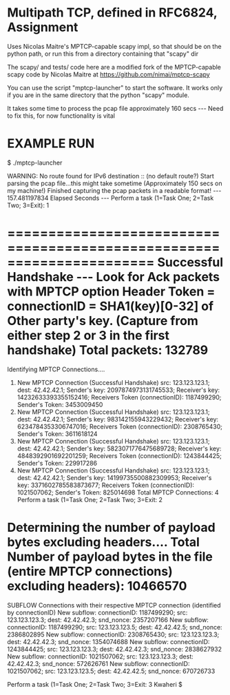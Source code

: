 # Multipath TCP, defined in RFC6824, Assignment


Uses Nicolas Maitre's MPTCP-capable scapy impl, so that should be
on the python path, or run this from a directory containing that "scapy" dir

The scapy/ and tests/ code here are a modified fork of the MPTCP-capable scapy code by Nicolas Maitre at https://github.com/nimai/mptcp-scapy 

You can use the script "mptcp-launcher" to start the software. It
works only if you are in the same directory that the python "scapy" module.

It takes some time to process the pcap file approximately 160 secs --- Need to fix this, for now functionality is vital

EXAMPLE RUN
===========
$ ./mptcp-launcher

WARNING: No route found for IPv6 destination :: (no default route?)
Start parsing the pcap file...this might take sometime (Approximately 150 secs on my machine!)
Finished capturing the pcap packets in a readable format!
--- 157.481197834 Elapsed Seconds ---
Perform a task (1=Task One; 2=Task Two; 3=Exit): 1

======================================================================
Successful Handshake --- Look for Ack packets with MPTCP option Header
Token = connectionID = SHA1(key)[0-32] of Other party's key. (Capture from
		 either step 2 or 3 in the first handshake)
Total packets: 132789
======================================================================
Identifying MPTCP Connections....
1. New MPTCP Connection (Successful Handshake) src: 123.123.123.1; dest: 42.42.42.1; Sender's key: 2097874973131745533; Receiver's key: 14232633393355152416; Receivers Token (connectionID): 1187499290; Sender's Token: 3453009450
2. New MPTCP Connection (Successful Handshake) src: 123.123.123.1; dest: 42.42.42.1; Sender's key: 983142155943229432; Receiver's key: 6234784353306747016; Receivers Token (connectionID): 2308765430; Sender's Token: 3611618124
3. New MPTCP Connection (Successful Handshake) src: 123.123.123.1; dest: 42.42.42.1; Sender's key: 5823071776475689728; Receiver's key: 4848392901692201259; Receivers Token (connectionID): 1243844425; Sender's Token: 229917286
4. New MPTCP Connection (Successful Handshake) src: 123.123.123.1; dest: 42.42.42.1; Sender's key: 14199735500882309953; Receiver's key: 3371602785583873677; Receivers Token (connectionID): 1021507062; Sender's Token: 825014698
Total MPTCP Connections: 4
Perform a task (1=Task One; 2=Task Two; 3=Exit: 2

Determining the number of payload bytes excluding headers....
Total Number of payload bytes in the file (entire MPTCP connections) excluding headers): 10466570
=================================================================================================
SUBFLOW Connections with their respective MPTCP connection (identified by connectionID)
New subflow: connectionID: 1187499290; src: 123.123.123.3; dest: 42.42.42.3; snd_nonce: 2357207166
New subflow: connectionID: 1187499290; src: 123.123.123.5; dest: 42.42.42.5; snd_nonce: 2386802895
New subflow: connectionID: 2308765430; src: 123.123.123.3; dest: 42.42.42.3; snd_nonce: 1354074688
New subflow: connectionID: 1243844425; src: 123.123.123.3; dest: 42.42.42.3; snd_nonce: 2838627932
New subflow: connectionID: 1021507062; src: 123.123.123.3; dest: 42.42.42.3; snd_nonce: 572626761
New subflow: connectionID: 1021507062; src: 123.123.123.5; dest: 42.42.42.5; snd_nonce: 670726733

Perform a task (1=Task One; 2=Task Two; 3=Exit: 3
Kwaheri
$ 


